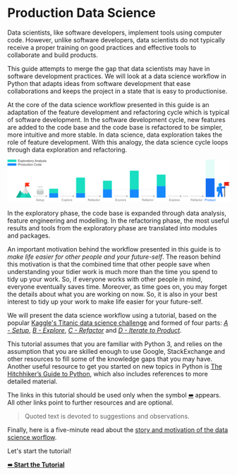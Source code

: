 # Production Data Science

<!--Why-->

Data scientists, like software developers, implement tools using computer code. However, unlike software developers, data scientists do not typically receive a proper training on good practices and effective tools to collaborate and build products.

<!--What-->

This guide attempts to merge the gap that data scientists may have in software development practices. We will look at a data science workflow in Python that adapts ideas from software development that ease collaborations and keeps the project in a state that is easy to productionise.

<!--How-->

At the core of the data science workflow presented in this guide is an adaptation of the feature development and refactoring cycle which is typical of software development. In the software development cycle, new features are added to the code base and the code base is refactored to be simpler, more intuitive and more stable. In data science, data exploration takes the role of feature development. With this analogy, the data science cycle loops through data exploration and refactoring.

  

![exploration_refactoring_cycle](resources/explore-refactor_loop.png)

  

In the exploratory phase, the code base is expanded through data analysis, feature engineering and modelling. In the refactoring phase, the most useful results and tools from the exploratory phase are translated into modules and packages.

An important motivation behind the workflow presented in this guide is to _make life easier for other people and your future-self_. The reason behind this motivation is that the combined time that other people save when understanding your tidier work is much more than the time you spend to tidy up your work. So, if everyone works with other people in mind, everyone eventually saves time. Moreover, as time goes on, you may forget the details about what you are working on now. So, it is also in your best interest to tidy up your work to make life easier for your future-self.

We will present the data science workflow using a tutorial, based on the popular [Kaggle's Titanic data science challenge](https://www.kaggle.com/c/titanic) and formed of four parts: [*A - Setup*](tutorial/a-setup), [*B - Explore*](tutorial/b-explore), [*C - Refactor*](tutorial/c-refactor) and [*D - Iterate to Product*](tutorial/d-iterate_to_product).

This tutorial assumes that you are familiar with Python 3, and relies on the assumption that you are skilled enough to use Google, StackExchange and other resources to fill some of the knowledge gaps that you may have. Another useful resource to get you started on new topics in Python is [The Hitchhiker’s Guide to Python](http://docs.python-guide.org/), which also includes references to more detailed material.

The links in this tutorial should be used only when the symbol [**➠**](#) appears. All other links point to further resources and are optional.

> Quoted text is devoted to suggestions and observations.

Finally, here is a five-minute read about the [story and motivation of the data science worflow](http://datadrivenjournalism.net/resources/production_data_science).

Let's start the tutorial!

[**➠   Start the Tutorial**](tutorial/a-setup)

